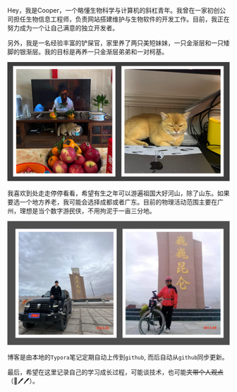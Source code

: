 Hey，我是Cooper，一个略懂生物科学与计算机的斜杠青年。我曾在一家初创公司担任生物信息工程师，负责网站搭建维护与生物软件的开发工作。目前，我正在努力成为一个让自己满意的独立开发者。

另外，我是一名经验丰富的铲屎官，家里养了两只美短妹妹，一只金渐层和一只矮脚的银渐层。我的目标是再养一只金渐层弟弟和一对柯基。

![image-20240427222515007](../../img/image-20240427222515007.png)

我喜欢到处走走停停看看，希望有生之年可以游遍祖国大好河山，除了山东。如果要选一个地方养老，我可能会选择成都或者广东。目前的物理活动范围主要在广州，理想是当个数字游~~民~~侠，不用拘泥于一亩三分地。

![image-20240427221309269](../../img/image-20240427221309269.png)

博客是由本地的`Typora`笔记定期自动上传到`github`, 而后自动从`github`同步更新。

最后，希望在这里记录自己的学习成长过程，可能谈技术，也可能~~夹带个人观点~~ （🦐🖊️🖊️）。

